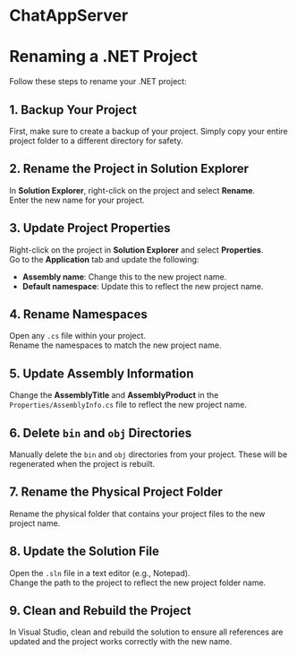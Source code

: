 # ChatAppServer
# Renaming a .NET Project

Follow these steps to rename your .NET project:

## 1. Backup Your Project
First, make sure to create a backup of your project. Simply copy your entire project folder to a different directory for safety.

## 2. Rename the Project in Solution Explorer
In **Solution Explorer**, right-click on the project and select **Rename**.  
Enter the new name for your project.

## 3. Update Project Properties
Right-click on the project in **Solution Explorer** and select **Properties**.  
Go to the **Application** tab and update the following:
- **Assembly name**: Change this to the new project name.
- **Default namespace**: Update this to reflect the new project name.

## 4. Rename Namespaces
Open any `.cs` file within your project.  
Rename the namespaces to match the new project name.

## 5. Update Assembly Information
Change the **AssemblyTitle** and **AssemblyProduct** in the `Properties/AssemblyInfo.cs` file to reflect the new project name.

## 6. Delete `bin` and `obj` Directories
Manually delete the `bin` and `obj` directories from your project. These will be regenerated when the project is rebuilt.

## 7. Rename the Physical Project Folder
Rename the physical folder that contains your project files to the new project name.

## 8. Update the Solution File
Open the `.sln` file in a text editor (e.g., Notepad).  
Change the path to the project to reflect the new project folder name.

## 9. Clean and Rebuild the Project
In Visual Studio, clean and rebuild the solution to ensure all references are updated and the project works correctly with the new name.

